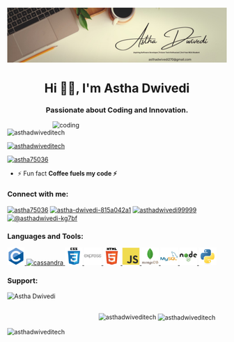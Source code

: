 ![logo](https://github.com/AsthaDwivediTech/AsthaDwivediTech/blob/main/1726146596638.jpeg)
<h1 align="center">Hi 👋🤗, I'm Astha Dwivedi</h1>
<h3 align="center">Passionate about Coding and Innovation.</h3>

<img align="right" alt="coding" width="400" src="https://user-images.githubusercontent.com/55389276/140866485-8fb1c876-9a8f-4d6a-98dc-08c4981eaf70.gif">
<p align="left"> <img src="https://komarev.com/ghpvc/?username=asthadwiveditech&label=Profile%20views&color=0e75b6&style=flat" alt="asthadwiveditech" /> </p>

<p align="left"> <a href="https://github.com/ryo-ma/github-profile-trophy"><img src="https://github-profile-trophy.vercel.app/?username=asthadwiveditech" alt="asthadwiveditech" /></a> </p>

<p align="left"> <a href="https://twitter.com/astha75036" target="blank"><img src="https://img.shields.io/twitter/follow/astha75036?logo=twitter&style=for-the-badge" alt="astha75036" /></a> </p>

- ⚡ Fun fact **Coffee fuels my code ⚡️**

<h3 align="left">Connect with me:</h3>
<p align="left">
<a href="https://twitter.com/astha75036" target="blank"><img align="center" src="https://raw.githubusercontent.com/rahuldkjain/github-profile-readme-generator/master/src/images/icons/Social/twitter.svg" alt="astha75036" height="30" width="40" /></a>
<a href="https://linkedin.com/in/astha-dwivedi-815a042a1" target="blank"><img align="center" src="https://raw.githubusercontent.com/rahuldkjain/github-profile-readme-generator/master/src/images/icons/Social/linked-in-alt.svg" alt="astha-dwivedi-815a042a1" height="30" width="40" /></a>
<a href="https://instagram.com/asthadwivedi99999" target="blank"><img align="center" src="https://raw.githubusercontent.com/rahuldkjain/github-profile-readme-generator/master/src/images/icons/Social/instagram.svg" alt="asthadwivedi99999" height="30" width="40" /></a>
<a href="https://www.youtube.com/c/@asthadwivedi-kg7bf" target="blank"><img align="center" src="https://raw.githubusercontent.com/rahuldkjain/github-profile-readme-generator/master/src/images/icons/Social/youtube.svg" alt="@asthadwivedi-kg7bf" height="30" width="40" /></a>
</p>

<h3 align="left">Languages and Tools:</h3>
<p align="left"> <a href="https://www.cprogramming.com/" target="_blank" rel="noreferrer"> <img src="https://raw.githubusercontent.com/devicons/devicon/master/icons/c/c-original.svg" alt="c" width="40" height="40"/> </a> <a href="https://cassandra.apache.org/" target="_blank" rel="noreferrer"> <img src="https://www.vectorlogo.zone/logos/apache_cassandra/apache_cassandra-icon.svg" alt="cassandra" width="40" height="40"/> </a> <a href="https://www.w3schools.com/css/" target="_blank" rel="noreferrer"> <img src="https://raw.githubusercontent.com/devicons/devicon/master/icons/css3/css3-original-wordmark.svg" alt="css3" width="40" height="40"/> </a> <a href="https://expressjs.com" target="_blank" rel="noreferrer"> <img src="https://raw.githubusercontent.com/devicons/devicon/master/icons/express/express-original-wordmark.svg" alt="express" width="40" height="40"/> </a> <a href="https://www.w3.org/html/" target="_blank" rel="noreferrer"> <img src="https://raw.githubusercontent.com/devicons/devicon/master/icons/html5/html5-original-wordmark.svg" alt="html5" width="40" height="40"/> </a> <a href="https://developer.mozilla.org/en-US/docs/Web/JavaScript" target="_blank" rel="noreferrer"> <img src="https://raw.githubusercontent.com/devicons/devicon/master/icons/javascript/javascript-original.svg" alt="javascript" width="40" height="40"/> </a> <a href="https://www.mongodb.com/" target="_blank" rel="noreferrer"> <img src="https://raw.githubusercontent.com/devicons/devicon/master/icons/mongodb/mongodb-original-wordmark.svg" alt="mongodb" width="40" height="40"/> </a> <a href="https://www.mysql.com/" target="_blank" rel="noreferrer"> <img src="https://raw.githubusercontent.com/devicons/devicon/master/icons/mysql/mysql-original-wordmark.svg" alt="mysql" width="40" height="40"/> </a> <a href="https://nodejs.org" target="_blank" rel="noreferrer"> <img src="https://raw.githubusercontent.com/devicons/devicon/master/icons/nodejs/nodejs-original-wordmark.svg" alt="nodejs" width="40" height="40"/> </a> <a href="https://www.python.org" target="_blank" rel="noreferrer"> <img src="https://raw.githubusercontent.com/devicons/devicon/master/icons/python/python-original.svg" alt="python" width="40" height="40"/> </a> </p>

<h3 align="left">Support:</h3>
<p><a href="https://www.buymeacoffee.com/AsthaDwivedi "> <img align="left" src="https://cdn.buymeacoffee.com/buttons/v2/default-yellow.png" height="50" width="210" alt="Astha Dwivedi " /></a></p><br><br>

<p><img align="left" src="https://github-readme-stats.vercel.app/api/top-langs?username=asthadwiveditech&show_icons=true&locale=en&layout=compact" alt="asthadwiveditech" /></p>

<p>&nbsp;<img align="center" src="https://github-readme-stats.vercel.app/api?username=asthadwiveditech&show_icons=true&locale=en" alt="asthadwiveditech" /></p>

<p><img align="center" src="https://github-readme-streak-stats.herokuapp.com/?user=asthadwiveditech&" alt="asthadwiveditech" /></p>
